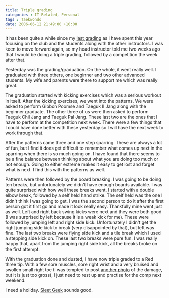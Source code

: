 ```yaml
---
title: Triple grading
categories : IT Related, Personal
tags : Taekwondo
date: 2006-06-12 21:49:00 +10:00
---
```


 It has been quite a while since my [last grading][0] as I have spent this year focusing on the club and the students along with the other instructors. I was keen to move forward again, so my head instructor told me two weeks ago that I would be doing a triple grading, followed by a competition the week after that. 

 Yesterday was the grading/graduation. On the whole, it went really well. I graduated with three others, one beginner and two other advanced students. My wife and parents were there to support me which was really great. 

 The graduation started with kicking exercises which was a serious workout in itself. After the kicking exercises, we went into the patterns. We were asked to perform Gibbon Poomse and Taeguk Il Jang along with the beginner graduate. The other three of us were then asked to perform Taeguk Chil Jang and Taeguk Pal Jang. These last two are the ones that I have to perform at the competition next week. There were a few things that I could have done better with these yesterday so I will have the next week to work through that. 

 After the patterns came three and one step sparring. These are always a lot of fun, but I find it does get difficult to remember what comes up next in the sparring when there is so much going on. I have found that there seems to be a fine balance between thinking about what you are doing too much or not enough. Going to either extreme makes it easy to get lost and forget what is next. I find this with the patterns as well. 

 Patterns were then followed by the board breaking. I was going to be doing ten breaks, but unfortunately we didn't have enough boards available. I was quite surprised with how well these breaks went. I started with a double elbow break, followed by a self held hand strike. The self held was the one I didn't think I was going to get. I was the second person to do it after the first person got it first go and made it look really easy. Thankfully mine went just as well. Left and right back swing kicks were next and they were both good (I was surprised by left because it is a weak kick for me). These were followed by jumping left and right side kick. Unfortunately I didn't get the right jumping side kick to break (very disappointed by that), but left was fine. The last two breaks were flying side kick and a tile break which I used a stepping side kick on. These last two breaks were pure fun. I was really happy that, apart from the jumping right side kick, all the breaks broke on the first attempt. 

 With the graduation done and dusted, I have now triple graded to a Red three tip. With a few sore muscles, sore right wrist and a very bruised and swollen small right toe (I was tempted to post [another photo][1] of the damage, but it is just too gross), I just need to rest up and practise for the comp next weekend. 

 I need a holiday. [Sleet Geek][2] sounds good. 

[0]: /archive/2005/11/03/593.aspx
[1]: /archive/2005/08/15/518.aspx
[2]: /archive/2006/05/30/1286.aspx
